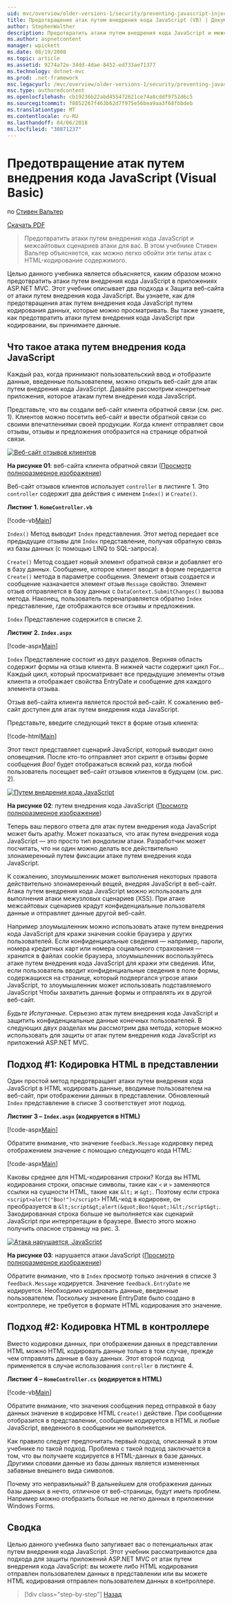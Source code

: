 ```yaml
---
uid: mvc/overview/older-versions-1/security/preventing-javascript-injection-attacks-vb
title: Предотвращение атак путем внедрения кода JavaScript (VB) | Документы Microsoft
author: StephenWalther
description: Предотвратить атаки путем внедрения кода JavaScript и межсайтовых сценариев атаки для вас. В этом учебнике Стивен Вальтер объясняется, каким образом вы можете легко de...
ms.author: aspnetcontent
manager: wpickett
ms.date: 08/19/2008
ms.topic: article
ms.assetid: 9274a72e-34dd-4dae-8452-ed733ae71377
ms.technology: dotnet-mvc
ms.prod: .net-framework
msc.legacyurl: /mvc/overview/older-versions-1/security/preventing-javascript-injection-attacks-vb
msc.type: authoredcontent
ms.openlocfilehash: cb19236b22abd455472621ce74a8cddf9752d6c5
ms.sourcegitcommit: f8852267f463b62d7f975e56bea9aa3f68fbbdeb
ms.translationtype: MT
ms.contentlocale: ru-RU
ms.lasthandoff: 04/06/2018
ms.locfileid: "30871237"
---
```

<a name="preventing-javascript-injection-attacks-vb"></a>Предотвращение атак путем внедрения кода JavaScript (Visual Basic)
====================
по [Стивен Вальтер](https://github.com/StephenWalther)

[Скачать PDF](http://download.microsoft.com/download/8/4/8/84843d8d-1575-426c-bcb5-9d0c42e51416/ASPNET_MVC_Tutorial_06_VB.pdf)

> Предотвратить атаки путем внедрения кода JavaScript и межсайтовых сценариев атаки для вас. В этом учебнике Стивен Вальтер объясняется, как можно легко обойти эти типы атак с HTML-кодирование содержимого.


Целью данного учебника является объясняется, каким образом можно предотвратить атаки путем внедрения кода JavaScript в приложениях ASP.NET MVC. Этот учебник описывает два подхода к Защита веб-сайта от атаки путем внедрения кода JavaScript. Вы узнаете, как для предотвращения атак путем внедрения кода JavaScript путем кодирования данных, которые можно просматривать. Вы также узнаете, как предотвратить атаки путем внедрения кода JavaScript при кодировании, вы принимаете данные.

## <a name="what-is-a-javascript-injection-attack"></a>Что такое атака путем внедрения кода JavaScript

Каждый раз, когда принимают пользовательский ввод и отобразите данные, введенные пользователем, можно открыть веб-сайт для атак путем внедрения кода JavaScript. Давайте рассмотрим конкретные приложения, которое атакам путем внедрения кода JavaScript.

Представьте, что вы создали веб-сайт клиента обратной связи (см. рис. 1). Клиентов можно посетить веб-сайт и ввести обратной связи со своими впечатлениями своей продукции. Когда клиент отправляет свои отзывы, отзывы и предложения отобразится на странице обратной связи.


[![Веб-сайт отзывов клиентов](preventing-javascript-injection-attacks-vb/_static/image2.png)](preventing-javascript-injection-attacks-vb/_static/image1.png)

**На рисунке 01**: веб-сайта клиента обратной связи ([Просмотр полноразмерное изображение](preventing-javascript-injection-attacks-vb/_static/image3.png))


Веб-сайт отзывов клиентов использует `controller` в листинге 1. Это `controller` содержит два действия с именем `Index()` и `Create()`.

**Листинг 1. `HomeController.vb`**

[!code-vb[Main](preventing-javascript-injection-attacks-vb/samples/sample1.vb)]

`Index()` Метод выводит `Index` представления. Этот метод передает все предыдущие отзывы для `Index` представление, получая обратную связь из базы данных (с помощью LINQ to SQL-запроса).

`Create()` Метод создает новый элемент обратной связи и добавляет его в базу данных. Сообщение, которое клиент вводит в форме передается `Create()` метода в параметре сообщения. Элемент отзыв создается и сообщение назначается элемент отзыв `Message` свойство. Элемент отзыв отправляется в базу данных с `DataContext.SubmitChanges()` вызова метода. Наконец, пользователь перенаправляется обратно `Index` представление, где отображаются все отзывы и предложения.

`Index` Представление содержится в списке 2.

**Листинг 2. `Index.aspx`**

[!code-aspx[Main](preventing-javascript-injection-attacks-vb/samples/sample2.aspx)]

`Index` Представление состоит из двух разделов. Верхняя область содержит формы на отзыв клиента. В нижней части содержит цикл For... Каждый цикл, который просматривает все предыдущие элементы отзыв клиента и отображает свойства EntryDate и сообщение для каждого элемента отзыва.

Отзыв веб-сайта клиента является простой веб-сайт. К сожалению веб-сайт доступен для атак путем внедрения кода JavaScript.

Представьте, введите следующий текст в форме отзыв клиента:

[!code-html[Main](preventing-javascript-injection-attacks-vb/samples/sample3.html)]

Этот текст представляет сценарий JavaScript, который выводит окно оповещения. После кто-то отправляет этот скрипт в отзывы форме сообщения <em>Boo!</em> будет отображаться всякий раз, когда любой пользователь посещает веб-сайт отзывов клиентов в будущем (см. рис. 2).


[![Путем внедрения кода JavaScript](preventing-javascript-injection-attacks-vb/_static/image5.png)](preventing-javascript-injection-attacks-vb/_static/image4.png)

**На рисунке 02**: путем внедрения кода JavaScript ([Просмотр полноразмерное изображение](preventing-javascript-injection-attacks-vb/_static/image6.png))


Теперь ваш первого ответа для атак путем внедрения кода JavaScript может быть apathy. Может показаться, что атак путем внедрения кода JavaScript — это просто тип *вандализм* атаки. Разработчик может посчитать, что ни один можно делать все действительно злонамеренный путем фиксации атаке путем внедрения кода JavaScript.

К сожалению, злоумышленник может выполнения некоторых правота действительно злонамеренный вещей, внедряя JavaScript в веб-сайт. Атака путем внедрения кода JavaScript можно использовать для выполнения атаки межузловых сценариев (XSS). При атаке межсайтовых сценариев крадут конфиденциальные пользователя данные и отправляет данные другой веб-сайт.

Например злоумышленник можно использовать атаке путем внедрения кода JavaScript для кражи значения cookie браузера у других пользователей. Если конфиденциальные сведения — например, пароли, номера кредитных карт или номера социального страхования — хранится в файлах cookie браузера, злоумышленник воспользуйтесь атаке путем внедрения кода JavaScript для кражи эти сведения. Или, если пользователь вводит конфиденциальные сведения в поле формы, содержащихся на странице, который подвергался угрозе атаки JavaScript, то злоумышленник может использовать подставляемого JavaScript Чтобы захватить данные формы и отправлять их в другой веб-сайт.

*Будьте Испуганные*. Серьезно атак путем внедрения кода JavaScript и защитить конфиденциальные данные конечных пользователей. В следующих двух разделах мы рассмотрим два метода, которые можно использовать для защиты от атак путем внедрения кода JavaScript из приложений ASP.NET MVC.

## <a name="approach-1-html-encode-in-the-view"></a>Подход #1: Кодировка HTML в представлении

Один простой метод предотвращает атаки путем внедрения кода JavaScript в HTML кодировать данные, вводимые пользователем на веб-сайт, при отображении данных в представлении. Обновленный `Index` представление в списке 3 соответствует этот подход.

**Листинг 3 – `Index.aspx` (кодируется в HTML)**

[!code-aspx[Main](preventing-javascript-injection-attacks-vb/samples/sample4.aspx)]

Обратите внимание, что значение `feedback.Message` кодировку перед отображением значение с помощью следующего кода HTML:

[!code-aspx[Main](preventing-javascript-injection-attacks-vb/samples/sample5.aspx)]

Каковы среднее для HTML-кодирования строки? Когда вы HTML кодирования строки, опасные символы, такие как `<` и `>` заменяются ссылки на сущности HTML, такие как `&lt;` и `&gt;`. Поэтому если строка `<script>alert("Boo!")</script>` HTML-код в кодировке, он преобразуется в `&lt;script&gt;alert(&quot;Boo!&quot;)&lt;/script&gt;`. Закодированная строка больше не выполняется как сценарий JavaScript при интерпретации в браузере. Вместо этого можно получить опасное страницу на рис. 3.


[![Атака нарушается, JavaScript](preventing-javascript-injection-attacks-vb/_static/image8.png)](preventing-javascript-injection-attacks-vb/_static/image7.png)

**На рисунке 03**: нарушается атаки JavaScript ([Просмотр полноразмерное изображение](preventing-javascript-injection-attacks-vb/_static/image9.png))


Обратите внимание, что в `Index` просмотр только значения в списке 3 `feedback.Message` кодируется. Значение `feedback.EntryDate` не кодируется. Необходимо кодировать данные, введенные пользователем. Поскольку значение EntryDate было создано в контроллере, не требуется в формате HTML кодирования это значение.

## <a name="approach-2-html-encode-in-the-controller"></a>Подход #2: Кодировка HTML в контроллере

Вместо кодировки данных, при отображении данных в представлении HTML можно HTML кодировать данные только в том случае, прежде чем отправлять данные в базу данных. Этот второй подход применяется в случае использования `controller` в листинге 4.

**Листинг 4 – `HomeController.cs` (кодируется в HTML)**

[!code-vb[Main](preventing-javascript-injection-attacks-vb/samples/sample6.vb)]

Обратите внимание, что значения сообщения перед отправкой в базу данных значение в кодировке HTML `Create()` действие. При сообщении отобразится в представлении, сообщение кодируется в HTML и любые JavaScript, введенного в сообщении не выполняется.

Как правило следует предпочитать первый подход, описанный в этом учебнике по такой подход. Проблема с такой подход заключается в том, что вы получаете кодируется в HTML-данных в базе данных. Другими словами данные из базы данных является измененных забавные внешнего вида символов.

Почему это неправильный? В дальнейшем для отображения данных базы данных в нечто, отличное от веб-страницы, будут иметь проблем. Например можно отобразить больше не легко данных в приложении Windows Forms.

## <a name="summary"></a>Сводка

Целью данного учебника было запугивает вас о потенциальных атак путем внедрения кода JavaScript. Этот учебник рассматриваются два подхода для защиты приложений ASP.NET MVC от атак путем внедрения кода JavaScript: вы можете либо HTML кодирования отправлен пользователем данных в представлении или вы можете HTML кодирования отправлен пользователем данных в контроллере.

> [!div class="step-by-step"]
> [Назад](authenticating-users-with-windows-authentication-vb.md)
